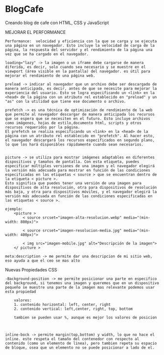 # BlogCafe
Creando blog de cafe con HTML, CSS y JavaScript

MEJORAR EL PERFORMANCE
    
    Performance:  velocidad y eficiencia con la que se carga y se ejecuta una página en un navegador. Esto incluye la velocidad de carga de la página, la respuesta del servidor y el rendimiento de la página una vez que se ha cargado en el navegador.

    loading="lazy" -> la imagen o un iframe debe cargarse de manera diferida, es decir, solo cuando sea necesario y se muestre en el viewport (área visible en la pantalla) del navegador. es útil para mejorar el rendimiento de una página web. 

    preload -> indicar al navegador que un archivo debe ser descargado de manera anticipada, es decir, antes de que se necesite para mejorar la experiencia del usuario. Esto se logra especificando un <link> en la <head> de la página con un atributo rel establecido en "preload" y un "as" con la utilidad que tiene ese documento o archivo.

    prefetch -> es una técnica de optimización de rendimiento de la web que permite al navegador descargar de manera anticipada los recursos que se espera que se necesiten en el futuro. Esto incluye archivos como imágenes, hojas de estilo,documento html, scripts y otros recursos requeridos por la página.
    El prefetch se realiza especificando un <link> en la <head> de la página con un atributo rel establecido en "prefetch". Al hacer esto, el navegador descargará los recursos especificados en segundo plano, lo que los hará disponibles rápidamente cuando sean necesarios.


    picture -> se utiliza para mostrar imágenes adaptables en diferentes dispositivos y tamaños de pantalla. Con esta etiqueta, puedes especificar múltiples versiones de una imagen y el navegador elegirá la versión más adecuada para mostrar en función de las condiciones especificadas en las etiquetas < source > que se encuentran dentro de la etiqueta < picture >.
    Esto significa que puedes tener una versión de una imagen para dispositivos de alta resolución, otra para dispositivos de resolución más baja, y otra para dispositivos móviles, y el navegador elegirá la versión más adecuada en función de las condiciones especificadas en las etiquetas < source >.

    ejemplo: 
        <picture >
            < source srcset="imagen-alta-resolucion.webp" media="(min-width: 800px)">

            < source srcset="imagen-resolucion-media.jpg" media="(min-width: 400px)">

            < img src="imagen-mobile.jpg" alt="Descripción de la imagen">
        </ picture >

    meta:description -> me permite dar una descripcion de mi sitio web, eso ayuda a que el ceo se mas alto

    



Nuevas Propiedades CSS

    -Background-position -> me permite posicionar una parte en especifico del background, si tenemos una imagen y queremos que en un dispositivo pequeño se muestre una parte de la imagen mas relevante podemos usar esta propiedad

        valores: 
        1. contenido horizontal: left, center, right
        2. contenido vertical: left,center, right, top, bottom

        tambien se pueden usar %, aunque es mejor los valores de posicion



    inline-bock -> permite margin(top,bottom) y width, lo que no hace el inline. este respeta el tamaño del contenedor con respecto al contenido (como un elemento de linea), pero tambien repeta su espacio de bloque, osea que un elemento no se puede posicionar a lado de el. 
